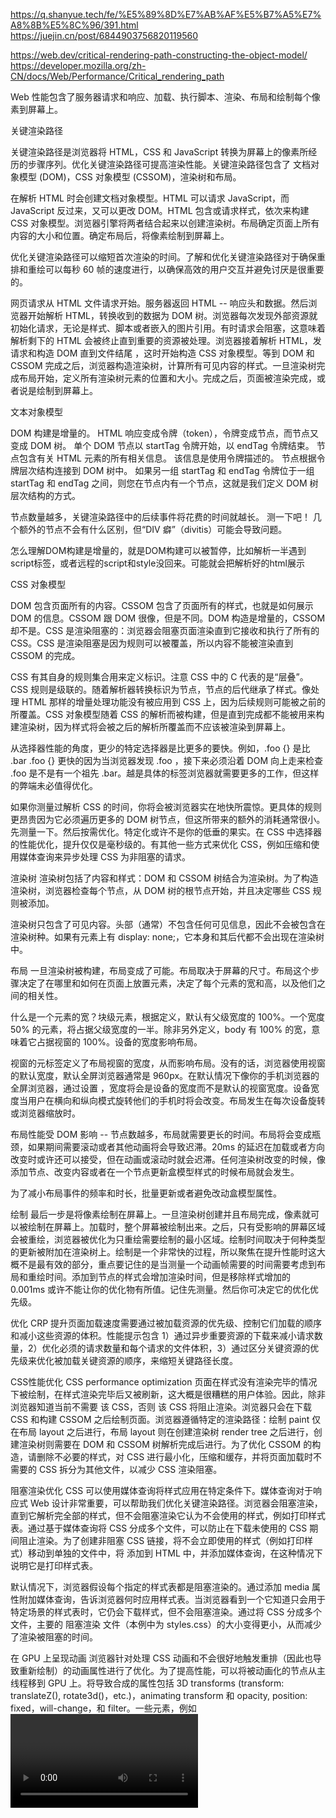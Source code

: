 https://q.shanyue.tech/fe/%E5%89%8D%E7%AB%AF%E5%B7%A5%E7%A8%8B%E5%8C%96/391.html
https://juejin.cn/post/6844903756820119560

https://web.dev/critical-rendering-path-constructing-the-object-model/
https://developer.mozilla.org/zh-CN/docs/Web/Performance/Critical_rendering_path

Web 性能包含了服务器请求和响应、加载、执行脚本、渲染、布局和绘制每个像素到屏幕上。

关键渲染路径

关键渲染路径是浏览器将 HTML，CSS 和 JavaScript 转换为屏幕上的像素所经历的步骤序列。优化关键渲染路径可提高渲染性能。关键渲染路径包含了 文档对象模型 (DOM)，CSS 对象模型 (CSSOM)，渲染树和布局。

在解析 HTML 时会创建文档对象模型。HTML 可以请求 JavaScript，而 JavaScript  反过来，又可以更改 DOM。HTML 包含或请求样式，依次来构建 CSS 对象模型。浏览器引擎将两者结合起来以创建渲染树。布局确定页面上所有内容的大小和位置。确定布局后，将像素绘制到屏幕上。

优化关键渲染路径可以缩短首次渲染的时间。了解和优化关键渲染路径对于确保重排和重绘可以每秒 60 帧的速度进行，以确保高效的用户交互并避免讨厌是很重要的。

网页请求从 HTML 文件请求开始。服务器返回 HTML -- 响应头和数据。然后浏览器开始解析 HTML，转换收到的数据为 DOM 树。浏览器每次发现外部资源就初始化请求，无论是样式、脚本或者嵌入的图片引用。有时请求会阻塞，这意味着解析剩下的 HTML 会被终止直到重要的资源被处理。浏览器接着解析 HTML，发请求和构造 DOM 直到文件结尾 ，这时开始构造 CSS 对象模型。等到 DOM 和 CSSOM 完成之后，浏览器构造渲染树，计算所有可见内容的样式。一旦渲染树完成布局开始，定义所有渲染树元素的位置和大小。完成之后，页面被渲染完成，或者说是绘制到屏幕上。

文本对象模型

DOM 构建是增量的。 HTML 响应变成令牌（token），令牌变成节点，而节点又变成 DOM 树。 单个 DOM 节点以 startTag 令牌开始，以 endTag 令牌结束。 节点包含有关 HTML 元素的所有相关信息。 该信息是使用令牌描述的。 节点根据令牌层次结构连接到 DOM 树中。 如果另一组 startTag 和 endTag 令牌位于一组 startTag 和 endTag 之间，则您在节点内有一个节点，这就是我们定义 DOM 树层次结构的方式。

节点数量越多，关键渲染路径中的后续事件将花费的时间就越长。 测一下吧！ 几个额外的节点不会有什么区别，但“DIV 癖”（divitis）可能会导致问题。

怎么理解DOM构建是增量的，就是DOM构建可以被暂停，比如解析一半遇到script标签，或者远程的script和style没回来。可能就会把解析好的html展示

CSS 对象模型

DOM 包含页面所有的内容。CSSOM 包含了页面所有的样式，也就是如何展示 DOM 的信息。CSSOM 跟 DOM 很像，但是不同。DOM 构造是增量的，CSSOM 却不是。CSS 是渲染阻塞的：浏览器会阻塞页面渲染直到它接收和执行了所有的 CSS。CSS 是渲染阻塞是因为规则可以被覆盖，所以内容不能被渲染直到 CSSOM 的完成。

CSS 有其自身的规则集合用来定义标识。注意 CSS 中的 C 代表的是“层叠”。CSS 规则是级联的。随着解析器转换标识为节点，节点的后代继承了样式。像处理 HTML 那样的增量处理功能没有被应用到 CSS 上，因为后续规则可能被之前的所覆盖。CSS 对象模型随着 CSS 的解析而被构建，但是直到完成都不能被用来构建渲染树，因为样式将会被之后的解析所覆盖而不应该被渲染到屏幕上。

从选择器性能的角度，更少的特定选择器是比更多的要快。例如，.foo {} 是比 .bar .foo {} 更快的因为当浏览器发现  .foo ，接下来必须沿着 DOM 向上走来检查 .foo 是不是有一个祖先 .bar。越是具体的标签浏览器就需要更多的工作，但这样的弊端未必值得优化。

如果你测量过解析 CSS 的时间，你将会被浏览器实在地快所震惊。更具体的规则更昂贵因为它必须遍历更多的 DOM 树节点，但这所带来的额外的消耗通常很小。先测量一下。然后按需优化。特定化或许不是你的低垂的果实。在 CSS 中选择器的性能优化，提升仅仅是毫秒级的。有其他一些方式来优化 CSS，例如压缩和使用媒体查询来异步处理 CSS 为非阻塞的请求。

渲染树
渲染树包括了内容和样式：DOM 和 CSSOM 树结合为渲染树。为了构造渲染树，浏览器检查每个节点，从 DOM 树的根节点开始，并且决定哪些 CSS 规则被添加。

渲染树只包含了可见内容。头部（通常）不包含任何可见信息，因此不会被包含在渲染树种。如果有元素上有 display: none;，它本身和其后代都不会出现在渲染树中。

布局
一旦渲染树被构建，布局变成了可能。布局取决于屏幕的尺寸。布局这个步骤决定了在哪里和如何在页面上放置元素，决定了每个元素的宽和高，以及他们之间的相关性。

什么是一个元素的宽？块级元素，根据定义，默认有父级宽度的 100%。一个宽度 50% 的元素，将占据父级宽度的一半。除非另外定义，body 有 100% 的宽，意味着它占据视窗的 100%。设备的宽度影响布局。 

视窗的元标签定义了布局视窗的宽度，从而影响布局。没有的话，浏览器使用视窗的默认宽度，默认全屏浏览器通常是 960px。在默认情况下像你的手机浏览器的全屏浏览器，通过设置 <meta name="viewport" content="width=device-width">，宽度将会是设备的宽度而不是默认的视窗宽度。设备宽度当用户在横向和纵向模式旋转他们的手机时将会改变。布局发生在每次设备旋转或浏览器缩放时。

布局性能受 DOM 影响 -- 节点数越多，布局就需要更长的时间。布局将会变成瓶颈，如果期间需要滚动或者其他动画将会导致迟滞。20ms 的延迟在加载或者方向改变时或许还可以接受，但在动画或滚动时就会迟滞。任何渲染树改变的时候，像添加节点、改变内容或者在一个节点更新盒模型样式的时候布局就会发生。

为了减小布局事件的频率和时长，批量更新或者避免改动盒模型属性。

绘制
最后一步是将像素绘制在屏幕上。一旦渲染树创建并且布局完成，像素就可以被绘制在屏幕上。加载时，整个屏幕被绘制出来。之后，只有受影响的屏幕区域会被重绘，浏览器被优化为只重绘需要绘制的最小区域。绘制时间取决于何种类型的更新被附加在渲染树上。绘制是一个非常快的过程，所以聚焦在提升性能时这大概不是最有效的部分，重点要记住的是当测量一个动画帧需要的时间需要考虑到布局和重绘时间。添加到节点的样式会增加渲染时间，但是移除样式增加的 0.001ms 或许不能让你的优化物有所值。记住先测量。然后你可决定它的优化优先级。

优化 CRP
提升页面加载速度需要通过被加载资源的优先级、控制它们加载的顺序和减小这些资源的体积。性能提示包含 1）通过异步重要资源的下载来减小请求数量，2）优化必须的请求数量和每个请求的文件体积，3）通过区分关键资源的优先级来优化被加载关键资源的顺序，来缩短关键路径长度。

CSS性能优化
CSS performance optimization
页面在样式没有渲染完毕的情况下被绘制，在样式渲染完毕后又被刷新，这大概是很糟糕的用户体验。因此，除非浏览器知道当前不需要 该 CSS，否则 该 CSS 将阻止渲染。浏览器只会在下载 CSS 和构建 CSSOM 之后绘制页面。浏览器遵循特定的渲染路径：绘制 paint 仅在布局 layout 之后进行，布局 layout 则在创建渲染树 render tree 之后进行，创建渲染树则需要在 DOM 和 CSSOM 树解析完成后进行。为了优化 CSSOM 的构造，请删除不必要的样式，对 CSS 进行最小化，压缩和缓存，并将页面加载时不需要的 CSS 拆分为其他文件，以减少 CSS 渲染阻塞。

阻塞渲染优化
CSS 可以使用媒体查询将样式应用在特定条件下。媒体查询对于响应式 Web 设计非常重要，可以帮助我们优化关键渲染路径。浏览器会阻塞渲染，直到它解析完全部的样式，但不会阻塞渲染它认为不会使用的样式，例如打印样式表。通过基于媒体查询将 CSS 分成多个文件，可以防止在下载未使用的 CSS 期间阻止渲染。为了创建非阻塞 CSS 链接，将不会立即使用的样式（例如打印样式）移动到单独的文件中，将 <link> 添加到 HTML 中，并添加媒体查询，在这种情况下说明它是打印样式表。

<link rel="stylesheet" href="styles.css"> <!-- blocking -->
<link rel="stylesheet" href="print.css" media="print"> <!-- not blocking -->
<link rel="stylesheet" href="mobile.css" media="screen and (max-width: 480px)"> <!-- not blocking on large screens -->

默认情况下，浏览器假设每个指定的样式表都是阻塞渲染的。通过添加 media 属性附加媒体查询，告诉浏览器何时应用样式表。当浏览器看到一个它知道只会用于特定场景的样式表时，它仍会下载样式，但不会阻塞渲染。通过将 CSS 分成多个文件，主要的 阻塞渲染 文件（本例中为 styles.css）的大小变得更小，从而减少了渲染被阻塞的时间。


在 GPU 上呈现动画
浏览器针对处理 CSS 动画和不会很好地触发重排（因此也导致重新绘制）的动画属性进行了优化。为了提高性能，可以将被动画化的节点从主线程移到 GPU 上。将导致合成的属性包括 3D transforms (transform: translateZ(), rotate3d()，etc.)，animating transform 和 opacity, position: fixed，will-change，和 filter。一些元素，例如 <video>, <canvas> 和 <iframe>，也位于各自的图层上。 将元素提升为图层（也称为合成）时，动画转换属性将在 GPU 中完成，从而改善性能，尤其是在移动设备上。

will-change 属性
CSS will-change 属性告诉浏览器元素的哪些属性需要修改，使浏览器能够在元素实际更改之前设置优化，通过在实际更改前执行耗时的工作以提升性能。

will-change: opacity, transform;